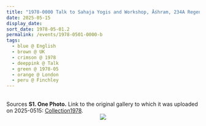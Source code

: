 ```yaml
---
title: "1978-0000 Talk to Sahaja Yogis and Workshop, Āśhram, 234A Regent's Park Road, Finchley, London, UK"
date: 2025-05-15
display_date: 
sort_date: 1978-05-01.2
permalink: /events/1978-0501-0000-b
tags:
  - blue @ English
  - brown @ UK
  - crimson @ 1978
  - deeppink @ Talk
  - green @ 1978-05
  - orange @ London
  - peru @ Finchley
---
```


<br>

<wave-list>
  <list-title color="DarkSeaGreen" width="40">Sources</list-title>
  <list-item color="BlanchedAlmond"  width="280"><b>S1. One Photo.</b> Link to the original gallery to which it was uploaded on 2025-0515: <a href="https://eternalmoments.smugmug.com/Collections/Pat-Anslow-Collection/1978">Collection1978</a>.</list-item>
</wave-list>

<br>

<div style="text-align: center"><img src="https://pub-bcc3cbe9b1e94ba1ac28915f7a3900fa.r2.dev/1978-0000-b_Group_Photo_and_Meal_after_Talk_to_Sahaja_Yogis_and_Workshop_Ashram_234A_Regent's_Park_Road_Finchley_London_UK_01_(Pat_Anslow_Collection).jpg" /></div>